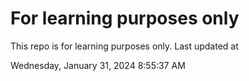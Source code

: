 # For learning purposes only
This repo is for learning purposes only.
Last updated at

Wednesday, January 31, 2024 8:55:37 AM

